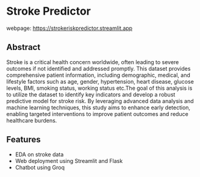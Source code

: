 # Stroke Predictor 
webpage: https://strokeriskpredictor.streamlit.app
## Abstract
Stroke is a critical health concern worldwide, often leading to severe outcomes if not identified and addressed promptly. This dataset provides comprehensive patient information, including demographic, medical, and lifestyle factors such as age, gender, hypertension, heart disease, glucose levels, BMI, smoking status, working status etc.The goal of this analysis is to utilize the dataset to identify key indicators and develop a robust predictive model for stroke risk. By leveraging advanced data analysis and machine learning techniques, this study aims to enhance early detection, enabling targeted interventions to improve patient outcomes and reduce healthcare burdens.
## Features
- EDA on stroke data
- Web deployment using Streamlit and Flask
- Chatbot using Groq



